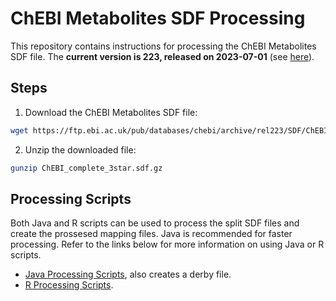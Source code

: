 # ChEBI Metabolites SDF Processing

This repository contains instructions for processing the ChEBI Metabolites SDF file. The **current version is 223, released on 2023-07-01** (see [here](https://ftp.ebi.ac.uk/pub/databases/chebi/archive/rel223/)).

## Steps

1. Download the ChEBI Metabolites SDF file:
```bash
wget https://ftp.ebi.ac.uk/pub/databases/chebi/archive/rel223/SDF/ChEBI_complete_3star.sdf.gz
```

2. Unzip the downloaded file:
```bash
gunzip ChEBI_complete_3star.sdf.gz
```

## Processing Scripts
Both Java and R scripts can be used to process the split SDF files and create the prossesed mapping files. Java is recommended for faster processing. Refer to the links below for more information on using Java or R scripts.

- [Java Processing Scripts](https://github.com/sec2pri/mapping_preprocessing/blob/main/java/src/org/sec2pri/chebi_sdf.java), also creates a derby file.
- [R Processing Scripts](https://github.com/sec2pri/mapping_preprocessing/blob/main/r/src/chebi.R).  
